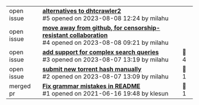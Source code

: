 <table>
<tr>
<td>open issue</td>
<td><b><a href="md/2023-08-08.5.issue.open.md">alternatives to dhtcrawler2</a></b><br>#5 opened on 2023-08-08 12:24 by milahu</td>
<td></td>
</tr>
<tr>
<td>open issue</td>
<td><b><a href="md/2023-08-08.4.issue.open.md">move away from github, for censorship-resistant collaboration</a></b><br>#4 opened on 2023-08-08 09:21 by milahu</td>
<td></td>
</tr>
<tr>
<td>open issue</td>
<td><b><a href="md/2023-08-07.3.issue.open.md">add support for complex search queries</a></b><br>#3 opened on 2023-08-07 13:19 by milahu</td>
<td>&#x1f4ac; 4</td>
</tr>
<tr>
<td>open issue</td>
<td><b><a href="md/2023-08-07.2.issue.open.md">submit new torrent hash manually</a></b><br>#2 opened on 2023-08-07 13:09 by milahu</td>
<td>&#x1f4ac; 1</td>
</tr>
<tr>
<td>merged pr</td>
<td><b><a href="md/2021-06-16.1.pr.merged.md">Fix grammar mistakes in README</a></b><br>#1 opened on 2021-06-16 19:48 by klesun</td>
<td>&#x1f4ac; 1</td>
</tr>
</table>
